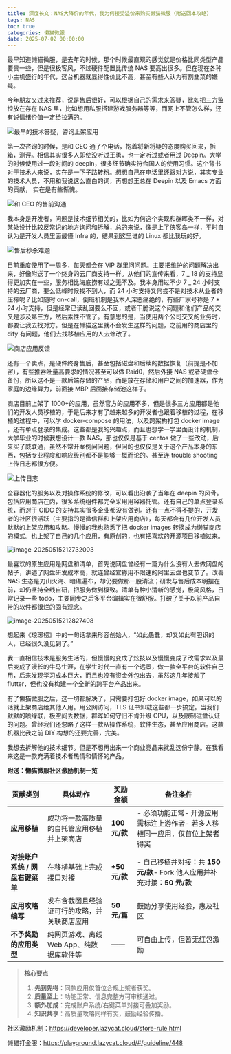 ```yaml
---
title: 深度长文：NAS大降价的年代，我为何接受溢价来购买懒猫微服（附送回本攻略）
tags: NAS
toc: true
categories: 懒猫微服
date: 2025-07-02 00:00:00
---
```


最早知道懒猫微服，是去年的时候，那个时候最直观的感觉就是价格比同类型产品要贵一些，但是很极客风，不过硬件配置比传统 NAS 要高出很多。但在现在各种小主机盛行的年代，这台机器就显得性价比不高，甚至有些人认为有割韭菜的嫌疑。

今年朋友又过来推荐，说是售后很好，可以根据自己的需求来答疑，比如把三方监控放在存在 NAS 里，比如想用私服搭建游戏服务器等等，而网上不管怎么样，还有说情绪价值一定给拉满的。

![最早的技术答疑，咨询上架应用](https://raw.githubusercontent.com/cloudsmithy/picgo-imh/master/image-20250515205050488.png)

第一次咨询的时候，是和 CEO 通了个电话，抱着将新将疑的态度购买回来，拆箱，测评。相信其实很多人即使没听过王勇，也一定听过或者用过 Deepin。大学的时候使用过一段时间的 deepin，很多细节确实符合国人的使用习惯。这个背书对于技术人来说，实在是一下子路转粉。想想自己在电话里还跟对方说，其实专业的技术人员，不用和我说这么直白的词，再想想王总在 Deepin 以及 Emacs 方面的贡献， 实在是有些惭愧。

<!-- more -->

![和 CEO 的售前沟通](https://raw.githubusercontent.com/cloudsmithy/picgo-imh/master/image-20250515212527871.png)

我本身是开发者，问题是技术细节相关的，比如为何这个实现和群晖类不一样，对某处设计比较反常识的地方询问和拆解，总的来说，像是上了侠客岛一样，平时自认为是开发人员里面最懂 Infra 的，结果到这里谁的 Linux 都比我玩的好。

![售后秒杀难题](https://raw.githubusercontent.com/cloudsmithy/picgo-imh/master/image-20250515201725726.png)

目前重度使用了一周多，每天都会在 VIP 群里问问题。主要把维护的问题解决出来，好像附送了一个终身的云厂商支持一样。从他们的宣传来看，7 _ 18 的支持显得更加实在一些，服务相比海底捞有过之无不及。我本身用过不少 7 _ 24 小时支持的云厂商，要么低峰时候找不到人，而 24 小时支持又何尝不是对技术从业者的压榨呢？比如随时 on-call，倒班机制是我本人深恶痛绝的，有些厂家号称是 7 \* 24 小时支持，但是经常已读乱回要么不回，或者干脆说这个问题和他们产品的交叉是涉及第三方，然后索性不管了。有意思的是，当使用两个公司交叉的业务时，都要让我去找对方。但是在懒猫这里就不会发生这样的问题，之前用的商店里的 dify 有问题，他们去找移植应用的人去修改了。

![商店应用反馈](https://raw.githubusercontent.com/cloudsmithy/picgo-imh/master/image-20250515201839290.png)

还有一个卖点，是硬件终身售后，甚至包括磁盘和后续的数据恢复（前提是不加密），有些推吞吐量高要求的情况甚至可以做 Raid0，然后外接 NAS 或者硬盘仓备份，所以这不是一款后端存储的产品，而是放在存储和用户之间的加速器，作为家庭的边缘算力，前面接 MBP 后面接存储池这样子。

商店目前上架了 1000+的应用，虽然官方的应用不多，但是很多三方应用都是他们的开发人员移植的，于是后来才有了越来越多的开发者也跟着移植的过程，在移植的过程中，可以学 docker-compose 的用法，以及跨架构打包 docker image ，还有单点登录的集成。这些都是我的兴趣点，而且也想学一学里面设计的机制，大学毕业的时候我想设计一款 NAS，那也仅仅是基于 centos 做了一些改动，后来买了威联通，虽然不常开案例问问题，但问的也仅仅是关于这个产品本身的东西，包括专业程度和响应级别都不是能够一概而论的。甚至连 trouble shooting 上传日志都很方便。

![上传日志](https://raw.githubusercontent.com/cloudsmithy/picgo-imh/master/image-20250515201517917.png)

全容器化的服务以及对操作系统的修改，可以看出沿袭了当年在 deepin 的风骨。包括应用商店在内，很多系统组件都完全采用用容器托管。还有自己的单点登录系统，而对于 OIDC 的支持其实很多企业都没有做到。还有一点不得不提的，开发者的社区很活跃（主要指的是微信群和上架应用商店），每天都会有几位开发人员默默的上架应用和攻略。慢慢的我也熟悉了把 docker images 转换成为懒猫商店的模式。也上架了自己的几个应用，有原创的，也有把喜欢的开源项目移植过来。

![image-20250515212732003](https://raw.githubusercontent.com/cloudsmithy/picgo-imh/master/image-20250515212732003.png)

最喜欢的原生应用是网盘和清单，首先说网盘曾经有一篇为什么没有人去做网盘的帖子，讲述了网盘研发成本高，就连曾经宣称用不限速的阿里云盘也变节了。改善 NAS 生态是刀山火海、暗礁遍布，却仍要做那一股清流；研发与售后成本明摆在前，却仍坚持全线自研，把服务做到极致。清单有种小清新的感觉，极简风格，日常记录一些 todo，主要同步之后多平台编辑实在很舒服。打破了关于以前产品自带的软件都很烂的固有观念。

![image-20250515212827408](https://raw.githubusercontent.com/cloudsmithy/picgo-imh/master/image-20250515212827408.png)

想起来《琅琊榜》中的一句话拿来形容创始人，“如此愚蠢，却又如此有胆识的人，已经很久没见到了。”

我一直相信技术是服务生活的，但慢慢的变成了炫技以及慢慢变成了改需求以及最后变成了漫长的牛马生涯，在学生时代一直有一个远景，做一款全平台的软件自己用，后来发现学习成本巨大，而且也没有资金外包出去，虽然这几年接触了 flutter，但也没有构建一个全新的跨平台产品出来。

有了懒猫微服之后，这一切都解决了，只需要打包好 docker image，如果可以的话就上架商店给其他人用。用公网访问，TLS 证书卸载这些都一步搞定。当我们默默的喷绿联，极空间丢数据，群晖如何守旧不肯升级 CPU，以及限制磁盘认证的问题。曾经我们还忽略了这样一款从操作系统，软件生态，甚至应用商店。这款机器比我之前 DIY 构想的还要完善，完美。

我想去拆解他的技术细节。但是不想再出来一个商业竞品来扰乱这份宁静。在我看来这是一款充满着技术者热情和情怀的产品。

**附送：懒猫微服社区激励机制一览**

| 贡献类别                        | 具体动作                                     | 奖励金额      | 备注条件                                                                     |
| ------------------------------- | -------------------------------------------- | ------------- | ---------------------------------------------------------------------------- |
| **应用移植**                    | 成功将一款高质量的自托管应用移植并上架商店   | **100 元/款** | - 必须功能正常- 开源应用需标注上游作者- 若多人移植同一应用，仅首位上架者得奖 |
| **对接账户系统 / 网盘右键菜单** | 在移植基础上完成接口对接                     | **+50 元/款** | - 自己移植并对接：共 **150 元/款**- Fork 他人应用并补充对接：**50 元/款**    |
| **应用攻略编写**                | 发布含截图且经验证可行的攻略，并关联商店应用 | **50 元/篇**  | 鼓励分享使用经验，惠及社区                                                   |
| **不予奖励的应用类型**          | 纯网页游戏、离线 Web App、纯数据库软件等     | ——            | 可自由上传，但暂无红包激励                                                   |

> **核心要点**
>
> 1. **先到先得**：同款应用仅首位合规上架者获奖。
> 2. **质量至上**：功能正常、信息完整方可审核通过。
> 3. **额外加成**：完成账户系统/右键菜单对接可叠加奖励。
> 4. **知识共享**：高质量攻略同样有奖，鼓励经验传播。

社区激励机制：https://developer.lazycat.cloud/store-rule.html

懒猫打金服：https://playground.lazycat.cloud/#/guideline/448
